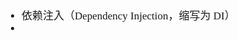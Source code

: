 <span  style="font-family: Simsun,serif; font-size: 17px; ">

- 依赖注入（Dependency Injection，缩写为 DI）
-




</span>